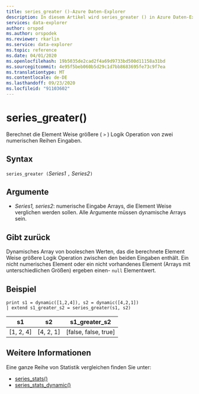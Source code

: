 ```yaml
---
title: series_greater ()-Azure Daten-Explorer
description: In diesem Artikel wird series_greater () in Azure Daten-Explorer beschrieben.
services: data-explorer
author: orspod
ms.author: orspodek
ms.reviewer: rkarlin
ms.service: data-explorer
ms.topic: reference
ms.date: 04/01/2020
ms.openlocfilehash: 19b5035de2cad2f4a69d9733bd500d11158a31bd
ms.sourcegitcommit: 4e95f5beb060b5d29c1d7bb8683695fe73c9f7ea
ms.translationtype: MT
ms.contentlocale: de-DE
ms.lasthandoff: 09/23/2020
ms.locfileid: "91103602"
---
```

# <a name="series_greater"></a>series_greater()

Berechnet die Element Weise größere ( `>` ) Logik Operation von zwei numerischen Reihen Eingaben.

## <a name="syntax"></a>Syntax

`series_greater (`*Series1* `,` *Series2*`)`

## <a name="arguments"></a>Argumente

* *Series1, series2*: numerische Eingabe Arrays, die Element Weise verglichen werden sollen. Alle Argumente müssen dynamische Arrays sein. 

## <a name="returns"></a>Gibt zurück

Dynamisches Array von booleschen Werten, das die berechnete Element Weise größere Logik Operation zwischen den beiden Eingaben enthält. Ein nicht numerisches Element oder ein nicht vorhandenes Element (Arrays mit unterschiedlichen Größen) ergeben einen- `null` Elementwert.

## <a name="example"></a>Beispiel

<!-- csl: https://help.kusto.windows.net:443/Samples -->
```kusto
print s1 = dynamic([1,2,4]), s2 = dynamic([4,2,1])
| extend s1_greater_s2 = series_greater(s1, s2)
```

|s1|s2|s1_greater_s2|
|---|---|---|
|[1, 2, 4]|[4, 2, 1]|[false, false, true]|

## <a name="see-also"></a>Weitere Informationen

Eine ganze Reihe von Statistik vergleichen finden Sie unter:
* [series_stats()](series-statsfunction.md)
* [series_stats_dynamic()](series-stats-dynamicfunction.md)
